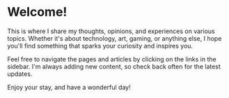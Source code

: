 # Welcome!

This is where I share my thoughts, opinions, and experiences on various topics. Whether it's about technology, art, gaming, or anything else, I hope you'll find something that sparks your curiosity and inspires you.

Feel free to navigate the pages and articles by clicking on the links in the sidebar. I'm always adding new content, so check back often for the latest updates.

Enjoy your stay, and have a wonderful day!
